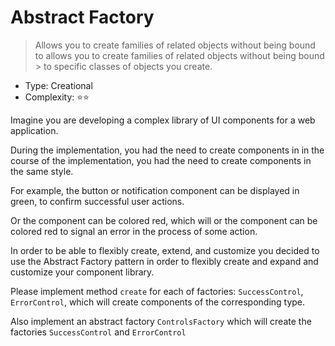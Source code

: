 # Abstract Factory

> Allows you to create families of related objects without being bound to
allows you to create families of related objects without being bound > to specific classes of objects you create.

- Type: Creational
- Complexity: ⭐⭐

Imagine you are developing a complex library of UI components
for a web application.

During the implementation, you had the need to create components in
in the course of the implementation, you had the need to create components in the same style.

For example, the button or notification component can be displayed in green,
to confirm successful user actions.

Or the component can be colored red, which will
or the component can be colored red to signal an error in the process of some action.

In order to be able to flexibly create, extend, and customize
you decided to use the Abstract Factory pattern in order to flexibly create and expand and customize your component library.

Please implement method `create` for each of factories: `SuccessControl`,
`ErrorControl`, which will create components of the corresponding type.

Also implement an abstract factory `ControlsFactory` which will create the factories
`SuccessControl` and `ErrorControl`